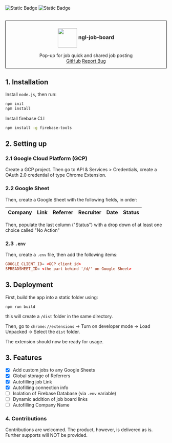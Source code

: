 ![Static Badge](https://img.shields.io/badge/LICENSE-ISC-orange)
![Static Badge](https://img.shields.io/badge/STATUS-BUILD_SUCCESS-green)

<br />
<style>
@media (prefers-color-scheme: dark) {
    .themed-border {
        border-color: white !important;
    }
}
@media (prefers-color-scheme: light) {
    .themed-border {
        border-color: black !important;
    }
}
</style>
<div align="center" class="themed-border" style="border-style: solid; border-width: 1px;">
    
<h3 align="center"><image align="center" src="icons/icon48.png" style="width: 60px"/> ngl-job-board</h3>
  <p align="center">
    Pop-up for job quick and shared job posting
    <br />
    <a href="https://github.com/dmtrung14-misc/ngl-job">GitHub</a>
    <a href="https://github.com/dmtrung14-misc/ngl-job/issues">Report Bug</a>
  </p>
</div>

## 1. Installation
Install `node.js`, then run:
```bash
npm init
npm install
```

Install firebase CLI
```bash
npm install -g firebase-tools
```

## 2. Setting up
### 2.1 Google Cloud Platform (GCP)
Create a GCP project. Then go to API & Services > Credentials, create a OAuth 2.0 credential of type Chrome Extension.

### 2.2 Google Sheet
Then, create a Google Sheet with the following fields, in order:

| Company 	| Link 	| Referrer 	| Recruiter 	| Date 	| Status 	|
|---	|---	|---	|---	|---	|---	|

Then, populate the last column ("Status") with a drop down of at least one choice called "No Action"

### 2.3 `.env`
Then, create a `.env` file, then add the following items:
```conf
GOOGLE_CLIENT_ID= <GCP client id>
SPREADSHEET_ID= <the part behind '/d/' on Google Sheet>
```

## 3. Deployment
First, build the app into a static folder using:
```
npm run build
```
this will create a `/dist` folder in the same directory.

Then, go to `chrome://extensions` -> Turn on developer mode -> Load Unpacked -> Select the `dist` folder.

The extension should now be ready for usage.

## 3. Features
- [x] Add custom jobs to any Google Sheets
- [x] Global storage of Referrers
- [x] Autofilling job Link
- [x] Autofilling connection info
- [ ] Isolation of Firebase Database (via `.env` variable)
- [ ] Dynamic addition of job board links
- [ ] Autofilling Company Name

### 4. Contributions
Contributions are welcomed. The product, however, is delivered as is. Further supports will NOT be provided.
